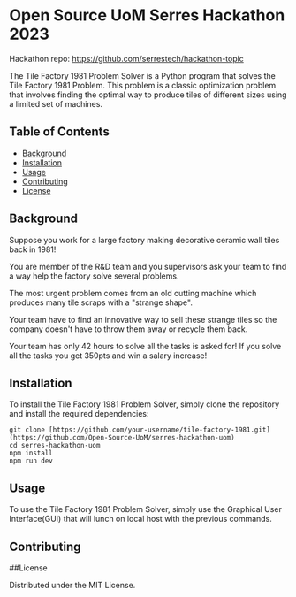 

# Open Source UoM Serres Hackathon 2023

Hackathon repo: https://github.com/serrestech/hackathon-topic

The Tile Factory 1981 Problem Solver is a Python program that solves the Tile Factory 1981 Problem. This problem is a classic optimization problem that involves finding the optimal way to produce tiles of different sizes using a limited set of machines.

## Table of Contents

- [Background](#background)
- [Installation](#installation)
- [Usage](#usage)
- [Contributing](#contributing)
- [License](#license)

## Background

Suppose you work for a large factory making decorative ceramic wall tiles back in 1981!

You are member of the R&D team and you supervisors ask your team to find a way help the factory solve several problems.

The most urgent problem comes from an old cutting machine which produces many tile scraps with a "strange shape".

Your team have to find an innovative way to sell these strange tiles so the company doesn't have to throw them away or recycle them back.

Your team has only 42 hours to solve all the tasks is asked for! If you solve all the tasks you get 350pts and win a salary increase!

## Installation

To install the Tile Factory 1981 Problem Solver, simply clone the repository and install the required dependencies:

```
git clone [https://github.com/your-username/tile-factory-1981.git](https://github.com/Open-Source-UoM/serres-hackathon-uom)
cd serres-hackathon-uom
npm install
npm run dev
```

## Usage

To use the Tile Factory 1981 Problem Solver,
simply use the Graphical User Interface(GUI) that will lunch on local host with the previous commands.

## Contributing


##License

Distributed under the MIT License.

